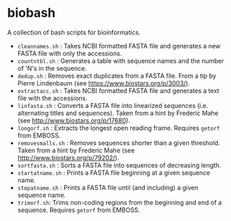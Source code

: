 biobash
=======

A collection of bash scripts for bioinformatics.

* ```cleannames.sh``` : Takes NCBI formatted FASTA file and generates a new FASTA file with only the accessions.
* ```countntbl.sh``` : Generates a table with sequence names and the number of 'N's in the sequence.
* ```dedup.sh``` : Removes exact duplicates from a FASTA file. From a tip by Pierre Lindenbaum (see https://www.biostars.org/p/3003/).
* ```extractacc.sh``` : Takes NCBI formatted FASTA file and generates a text file with the accessions.
* ```linfasta.sh``` : Converts a FASTA file into linearized sequences (i.e. alternating titles and sequences). Taken from a hint by Frederic Mahe (see http://www.biostars.org/p/17680).
* ```longorf.sh``` : Extracts the longest open reading frame. Requires ```getorf``` from EMBOSS.
* ```removesmalls.sh``` : Removes sequences shorter than a given threshold. Taken from a hint by Frederic Mahe (see http://www.biostars.org/p/79202/).
* ```sortfasta.sh``` : Sorts a FASTA file into sequences of decreasing length.
* ```startatname.sh``` : Prints a FASTA file beginning at a given sequence name.
* ```stopatname.sh``` : Prints a FASTA file until (and including) a given sequence name.
* ```trimorf.sh```: Trims non-coding regions from the beginning and end of a sequence. Requires ```getorf``` from EMBOSS.
